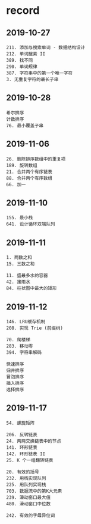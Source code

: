 # record

## 2019-10-27

```
211. 添加与搜索单词 - 数据结构设计
212. 单词搜索 II
389. 找不同
290. 单词规律
387. 字符串中的第一个唯一字符
3. 无重复字符的最长子串
```

## 2019-10-28

```
希尔排序
计数排序
76. 最小覆盖子串
```

## 2019-11-06

```
26. 删除排序数组中的重复项
189. 旋转数组
21. 合并两个有序链表
88. 合并两个有序数组
66. 加一
```

## 2019-11-10

```
155. 最小栈
641. 设计循环双端队列
```

## 2019-11-11

```
1. 两数之和
15. 三数之和
```

```
11. 盛最多水的容器
42. 接雨水
84. 柱状图中最大的矩形
```

## 2019-11-12

```
146. LRU缓存机制
208. 实现 Trie (前缀树)
```

```
70. 爬楼梯
283. 移动零
394. 字符串解码
```

```
快速排序
归并排序
冒泡排序
插入排序
选择排序
```

## 2019-11-17

```
54. 螺旋矩阵
```

```
206. 反转链表
24. 两两交换链表中的节点
141. 环形链表
142. 环形链表 II
25. K 个一组翻转链表
```

```
20. 有效的括号
232. 用栈实现队列
225. 用队列实现栈
703. 数据流中的第K大元素
239. 滑动窗口最大值
480. 滑动窗口中位数
```

```
242. 有效的字母异位词
```
